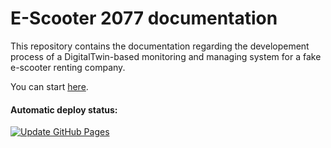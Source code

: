 # E-Scooter 2077 documentation

This repository contains the documentation regarding the developement process of a DigitalTwin-based monitoring and managing system for a fake e-scooter renting company.

You can start [here](https://e-scooter-2077.github.io/documentation/index.html).

#### Automatic deploy status:  
[![Update GitHub Pages](https://github.com/e-scooter-2077/documentation/actions/workflows/gh-pages.yml/badge.svg?branch=master)](https://github.com/e-scooter-2077/documentation/actions/workflows/gh-pages.yml)
